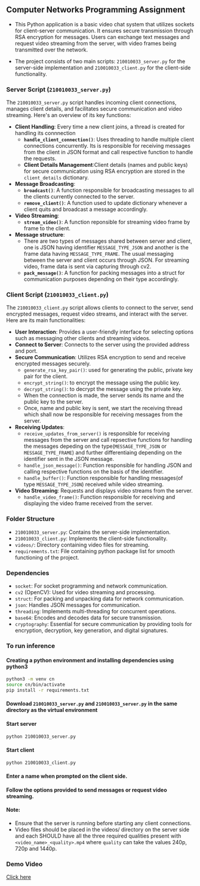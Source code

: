 ## Computer Networks Programming Assignment

- This Python application is a basic video chat system that utilizes sockets for client-server communication. It ensures secure transmission through RSA encryption for messages. Users can exchange text messages and request video streaming from the server, with video frames being transmitted over the network.

- The project consists of two main scripts: `210010033_server.py` for the server-side implementation and `210010033_client.py` for the client-side functionality.

### Server Script (`210010033_server.py`)

The `210010033_server.py` script handles incoming client connections, manages client details, and facilitates secure communication and video streaming. Here's an overview of its key functions:

- **Client Handling**: Every time a new client joins, a thread is created for handling its connnection
    - **`handle_client_connection()`**: Uses threading to handle multiple client connections concurrently. Its is responsible for receiving messages from the client in JSON format and call respective function to handle the requests.
    - **Client Details Management**:Client details (names and public keys) for secure communication using RSA encryption are stored in the `client_details` dictionary.
- **Message Broadcasting**:
    - **`broadcast()`**: A function responsible for broadcasting messages to all the clients currently connected to the server.
    - **`remove_client()`**: A function used to update dictionary whenever a client quits and broadcast a message accordingly.
- **Video Streaming**:
    - **`stream_video()`**: A function reponsible for streaming video frame by frame to the client.
- **Message structure**:
    - There are two types of messages shared between server and client, one is JSON having identifier `MESSAGE_TYPE_JSON` and another is the frame data having `MESSAGE_TYPE_FRAME`. The usual messaging between the server and client occurs through JSON. For streaming video, frame data is sent via capturing through cv2.
    - **`pack_message()`**: A function for packing messages into a struct for communication purposes depending on their type accordingly.


### Client Script (`210010033_client.py`)

The `210010033_client.py` script allows clients to connect to the server, send encrypted messages, request video streams, and interact with the server. Here are its main functionalities:

- **User Interaction**: Provides a user-friendly interface for selecting options such as messaging other clients and streaming videos.
- **Connect to Server**: Connects to the server using the provided address and port.
- **Secure Communication**: Utilizes RSA encryption to send and receive encrypted messages securely. 
    - `generate_rsa_key_pair()`: used for generating the public, private key pair for the client.
    - `encrypt_string()`: to encrypt the message using the public key.
    - `decrypt_string()`: to decrypt the message using the private key.
    - When the connection is made, the server sends its name and the public key to the server.
    - Once, name and public key is sent, we start the receiving thread which shall now be responsible for receiving messages from the server.
- **Receiving Updates**:
    - `receive_updates_from_server()` is responsible for receiving messages from the server and call repsective functions for handling the messages depeding on the type(`MESSAGE_TYPE_JSON` or `MESSAGE_TYPE_FRAME`) and further differentiaing depending on the identifier sent in the JSON message.
    - `handle_json_message()`: Function responsible for handling JSON and calling respective functions on the basis of the identifier.
    - `handle_buffer()`: Function responsible for handling messages(of type `MESSAGE_TYPE_JSON`) received while video streaming.
- **Video Streaming**: Requests and displays video streams from the server.
    - `handle_video_frame()`: Function responsible for receiving and displaying the video frame received from the server.


### Folder Structure

- `210010033_server.py`: Contains the server-side implementation.
- `210010033_client.py`: Implements the client-side functionality.
- `videos/`: Directory containing video files for streaming.
- `requirements.txt`: File containing python package list for smooth functioning of the project.

### Dependencies

- `socket`: For socket programming and network communication.
- `cv2` (OpenCV): Used for video streaming and processing.
- `struct`: For packing and unpacking data for network communication.
- `json`: Handles JSON messages for communication.
- `threading`: Implements multi-threading for concurrent operations.
- `base64`: Encodes and decodes data for secure transmission.
- `cryptography`: Essential for secure communication by providing tools for encryption, decryption, key generation, and digital signatures.

### To run inference

#### Creating a python environment and installing dependencies using python3
```bash
python3 -m venv cn
source cn/bin/activate
pip install -r requirements.txt
```

#### Download `210010033_server.py` and `210010033_server.py` in the same directory as the virtual environment

#### Start server
```bash
python 210010033_server.py
```

#### Start client
```bash
python 210010033_client.py
```

#### Enter a name when prompted on the client side.

#### Follow the options provided to send messages or request video streaming.

#### Note:
- Ensure that the server is running before starting any client connections.
- Video files should be placed in the videos/ directory on the server side and each SHOULD have all the three required qualities present with `<video_name>_<quality>.mp4` where `quality` can take the values 240p, 720p and 1440p.

### Demo Video
[Click here](https://drive.google.com/file/d/1nXJAHAFTE8iFEYO_nRaVGMvDGlVhdOZK/view?usp=sharing)